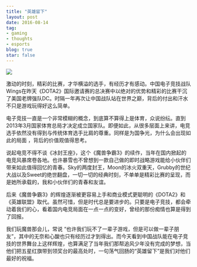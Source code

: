 ```yaml
---
title: "英雄留下"
layout: post
date: 2016-08-14
tag:
- gaming
- thoughts
- esports
blog: true
star: false
---
```


<img src="{{site.url}}/assets/images/gaming.jpg" />

激动的时刻，精彩的比赛，才华横溢的选手，有经历才有感动。中国电子竞技战队Wings在昨天《DOTA2》国际邀请赛的总决赛中以绝对的优势和精彩的比赛干沉了美国老牌强队DC。时隔一年再次让中国战队站在世界之巅，背后的付出和汗水不只是游戏玩得好这么简单。

电子竞技一直是一个非常模糊的概念，到底算不算得上是体育，众说纷纭。直到2013年3月国家体育总局才决定成立国家队。即便如此，从很多层面上来讲，电竞选手依然没有得到与传统体育选手比肩的尊重。同样是为国争光，为什么会出现如此的局面 ，背后的价值观值得思考。

说起电竞不得不谈《冰封王座》，这个《魔兽争霸3》的续作，当年在国内掀起的电竞风暴席卷各地。也许暴雪也不曾想到一款自己做的即时战略游戏能给小伙伴们带来如此值得回忆的青春。Sky的两度封王，Moon的冰火双重天，Grubby的世纪大战以及Sweet的绝世翻盘，一切一切的经典时刻，不单单是精彩比赛的呈现，而是她所承载的，我和小伙伴们的青春和友谊。

后来《魔兽争霸3》的辉煌逐渐被更容易上手和商业模式更聪明的《DOTA2》和《英雄联盟》取代。虽然可惜，但是时代总是要进步的。只要是电子竞技，都会牵动着我们的心，看着国内电竞局面在一点一点的变好，曾经的那份痴情也算是得到了回报。

我们玩魔兽那会儿，常说 “也许我们玩不了一辈子游戏，但是可以做一辈子朋友”，其中的无奈和心酸也只有经历过才到得出。而今天看到中国战队能在电子竞技的世界舞台上这样辉煌，也算满足了当年我们那帮追风少年没有完成的梦想，当他们把五星红旗带到领奖台的最高处时，一句荡气回肠的“英雄留下”是我们对他们最好的祝福。
